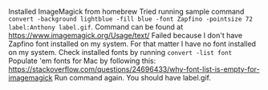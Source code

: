 Installed ImageMagick from homebrew
Tried running sample command `convert -background lightblue -fill blue -font Zapfino -pointsize 72 label:Anthony label.gif`. Command can be found at https://www.imagemagick.org/Usage/text/
Failed because I don't have Zapfino font installed on my system. For that matter I have no font installed on my system.
Check installed fonts by running `convert -list font`
Populate 'em fonts for Mac by following this: https://stackoverflow.com/questions/24696433/why-font-list-is-empty-for-imagemagick
Run command again.
You should have label.gif. 
 
